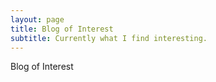 ```yaml
---
layout: page
title: Blog of Interest
subtitle: Currently what I find interesting.
---
```


Blog of Interest
